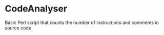 # CodeAnalyser
Basic Perl script that counts the number of instructions and comments in source code
